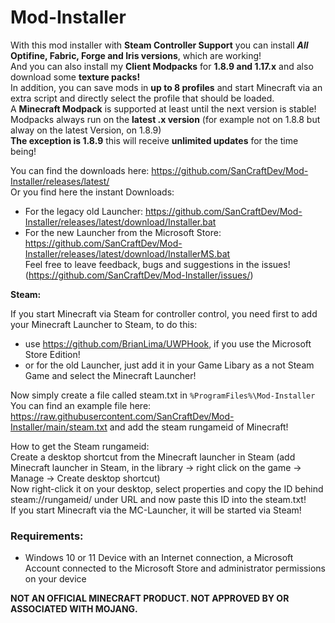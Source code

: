 # Mod-Installer
With this mod installer with **Steam Controller Support** you can install **_All_ Optifine, Fabric, Forge and Iris versions**, which are working! <br/>
And you can also install my **Client Modpacks** for **1.8.9 and 1.17.x** and also download some **texture packs!** <br/>
In addition, you can save mods in **up to 8 profiles** and start Minecraft via an extra script and directly select the profile that should be loaded. <br/>
A **Minecraft Modpack** is supported at least until the next version is stable! <br/>
Modpacks always run on the **latest .x version** (for example not on 1.8.8 but alway on the latest Version, on 1.8.9) <br/>
**The exception is 1.8.9** this will receive **unlimited updates** for the time being! <br/>

You can find the downloads here: https://github.com/SanCraftDev/Mod-Installer/releases/latest/ <br/>
Or you find here the instant Downloads: <br/>
- For the legacy old Launcher: https://github.com/SanCraftDev/Mod-Installer/releases/latest/download/Installer.bat <br/>
- For the new Launcher from the Microsoft Store: https://github.com/SanCraftDev/Mod-Installer/releases/latest/download/InstallerMS.bat <br/>
Feel free to leave feedback, bugs and suggestions in the issues! (https://github.com/SanCraftDev/Mod-Installer/issues/)

**Steam:**

If you start Minecraft via Steam for controller control, you need first to add your Minecraft Launcher to Steam, to do this: <br/>
 - use https://github.com/BrianLima/UWPHook, if you use the Microsoft Store Edition! <br/>
 - or for the old Launcher, just add it in your Game Libary as a not Steam Game and select the Minecraft Launcher!  <br/>

Now simply create a file called steam.txt in `%ProgramFiles%\Mod-Installer` <br/>
You can find an example file here: https://raw.githubusercontent.com/SanCraftDev/Mod-Installer/main/steam.txt and add the steam rungameid of Minecraft!

How to get the Steam rungameid: <br/>
Create a desktop shortcut from the Minecraft launcher in Steam (add Minecraft launcher in Steam, in the library -> right click on the game -> Manage -> Create desktop shortcut) <br/>
Now right-click it on your desktop, select properties and copy the ID behind steam://rungameid/ under URL and now paste this ID into the steam.txt! <br/>
If you start Minecraft via the MC-Launcher, it will be started via Steam!

### Requirements:
 - Windows 10 or 11 Device with an Internet connection, a Microsoft Account connected to the Microsoft Store and administrator permissions on your device
 
**NOT AN OFFICIAL MINECRAFT PRODUCT. NOT APPROVED BY OR ASSOCIATED WITH MOJANG.**

